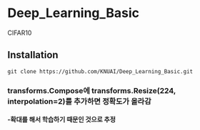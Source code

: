 # Deep_Learning_Basic
CIFAR10
## Installation
```
git clone https://github.com/KNUAI/Deep_Learning_Basic.git
```
### transforms.Compose에 transforms.Resize(224, interpolation=2)를 추가하면 정확도가 올라감
#### -확대를 해서 학습하기 때문인 것으로 추정
